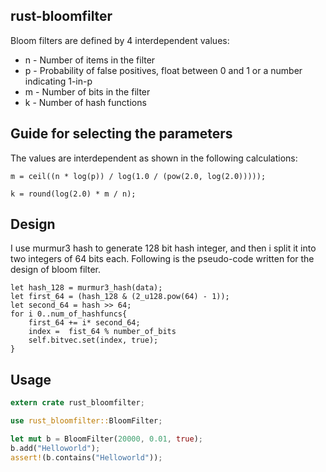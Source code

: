## rust-bloomfilter

Bloom filters are defined by 4 interdependent values:

* n - Number of items in the filter
* p - Probability of false positives, float between 0 and 1 or a number indicating 1-in-p
* m - Number of bits in the filter
* k - Number of hash functions

## Guide for selecting the parameters
The values are interdependent as shown in the following calculations:

```
m = ceil((n * log(p)) / log(1.0 / (pow(2.0, log(2.0)))));

k = round(log(2.0) * m / n);
```
## Design
I use murmur3 hash to generate 128 bit hash integer, and then i split it into two integers of 64 bits each.
Following is the pseudo-code written for the design of bloom filter.

````
let hash_128 = murmur3_hash(data);
let first_64 = (hash_128 & (2_u128.pow(64) - 1));
let second_64 = hash >> 64;
for i 0..num_of_hashfuncs{
    first_64 += i* second_64;
    index =  fist_64 % number_of_bits
    self.bitvec.set(index, true);
}
````
## Usage
````rust
extern crate rust_bloomfilter;

use rust_bloomfilter::BloomFilter;

let mut b = BloomFilter(20000, 0.01, true);
b.add("Helloworld");
assert!(b.contains("Helloworld"));

````